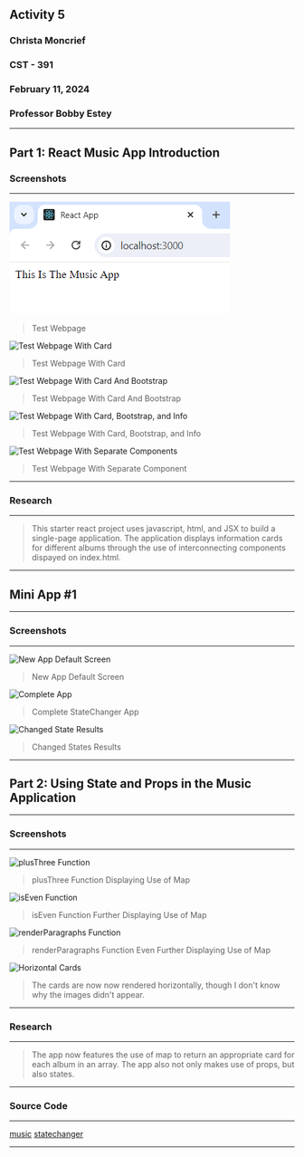 <!-- Header -->
## **Activity 5**
### **Christa Moncrief**
### **CST - 391**
### **February 11, 2024**
### **Professor Bobby Estey**

---

<!-- Part 1 -->
## Part 1: React Music App Introduction
### Screenshots

---

![Test Webpage](https://github.com/ScribeEzra/CST-391/blob/main/Media/Activity%205/01.png)

> Test Webpage

![Test Webpage With Card]()

> Test Webpage With Card

![Test Webpage With Card And Bootstrap]()

> Test Webpage With Card And Bootstrap

![Test Webpage With Card, Bootstrap, and Info]()

> Test Webpage With Card, Bootstrap, and Info

![Test Webpage With Separate Components]()

> Test Webpage With Separate Component

---


### Research

---

> This starter react project uses javascript, html, and JSX to build a single-page application. The application displays information cards for different albums through the use of interconnecting components dispayed on index.html.

---

## Mini App #1

---

### Screenshots

---

![New App Default Screen]()

> New App Default Screen

![Complete App]()

> Complete StateChanger App

![Changed State Results]()

> Changed States Results

---

## Part 2: Using State and Props in the Music Application

---

### Screenshots

---

![plusThree Function]()

> plusThree Function Displaying Use of Map

![isEven Function]()

> isEven Function Further Displaying Use of Map

![renderParagraphs Function]()

> renderParagraphs Function Even Further Displaying Use of Map

![Horizontal Cards]()

> The cards are now now rendered horizontally, though I don't know why the images didn't appear.

---

### Research

---

> The app now features the use of map to return an appropriate card for each album in an array. The app also not only makes use of props, but also states.

---

### Source Code

---

[music](https://github.com/ScribeEzra/CST-391/tree/main/workspace/music)
[statechanger](https://github.com/ScribeEzra/CST-391/tree/main/workspace/statechanger)

---
